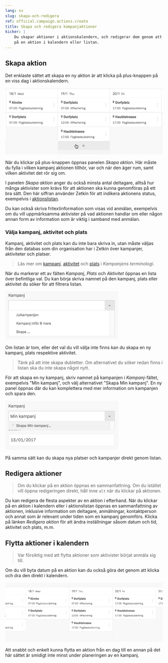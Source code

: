 ```yaml
---
lang: sv
slug: skapa-och-redigera
ref: official.campaign.actions.create
title: Skapa och redigera kampanjaktioner
kicker: |
    Du skapar aktioner i aktionskalendern, och redigerar dem genom att klicka
    på en aktion i kalendern eller listan.
---
```


## Skapa aktion

Det enklaste sättet att skapa en ny aktion är att klicka på plus-knappen på
en viss dag i aktionskalendern.

![Skapa från kalendern](./skapa-i-kalender.png)

När du klickar på plus-knappen öppnas panelen _Skapa aktion_. Här måste du
fylla i vilken kampanj aktionen tillhör, var och när den äger rum, samt vilken
aktivitet det rör sig om.

I panelen _Skapa aktion_ anger du också minsta antal deltagare, alltså hur många
aktivister som krävs för att aktionen ska kunna genomföras på ett bra sätt. Den
här siffran använder Zetkin för att indikera aktionens status, exempelvis i
[aktionslistan](../#organisera-med-aktionslistan).

Du kan också skriva fritextinformation som visas vid anmälan, exempelvis om du
vill uppmärksamma aktivister på vad aktionen handlar om eller någon annan form
av information som är viktig i samband med anmälan.

### Välja kampanj, aktivitet och plats

Kampanj, aktivitet och plats kan du inte bara skriva in, utan måste väljas från
den databas som din organisation har i Zetkin över kampanjer, aktiviteter och
platser.

> Läs mer om [kampanj](../../grunderna#kampanj), [aktivitet](../../grunderna#aktivitet)
> och [plats](../../grunderna#plats) i _Kampanjens terminologi_.

När du markerar ett av fälten _Kampanj_, _Plats_ och _Aktivitet_ öppnas en
lista över befintliga val. Du kan börja skriva namnet på den kampanj, plats
eller aktivitet du söker för att filtrera listan.

![Välj kampanj](./valj-kampanj.png)

Om listan är tom, eller det val du vill välja inte finns kan du skapa en ny
kampanj, plats respektive aktivitet.

> Tänk på att inte skapa dubletter. Om alternativet du söker redan finns i
> listan ska du inte skapa något nytt.

För att skapa en ny kampanj, skriv namnet på kampanjen i _Kampanj_-fältet,
exempelvis "Min kampanj", och välj alternativet "Skapa Min kampanj". En ny panel
öppnas där du kan komplettera med mer information om kampanjen och spara den.

![Skapa kampanj](./skapa-kampanj.png)

På samma sätt kan du skapa nya platser och kampanjer direkt genom listan.

## Redigera aktioner
> Om du klickar på en aktion öppnas en sammanfattning. Om du istället vill öppna
> redigeringen direkt, håll inne `alt` när du klickar på aktionen.

Du kan redigera de flesta aspekter av en aktion i efterhand. När du klickar på
en aktion i kalendern eller i aktionslistan öppnas en sammanfattning av
aktionen, inklusive information om deltagare, anmälningar, kontaktperson och
annat som är relevant under tiden som en kampanj genomförs. Klicka på länken
_Redigera aktion_ för att ändra inställningar såsom datum och tid, aktivitet
och plats, m.m.

## Flytta aktioner i kalendern
> Var försiktig med att flytta aktioner som aktivister börjat anmäla sig till.

Om du vill byta datum på en aktion kan du också göra det genom att klicka och
dra den direkt i kalendern.

![Dra och släpp aktion](./flytta-aktion.gif)

Att snabbt och enkelt kunna flytta en aktion från en dag till en annan på det
här sättet är smidigt inte minst under planeringen av en kampanj.
